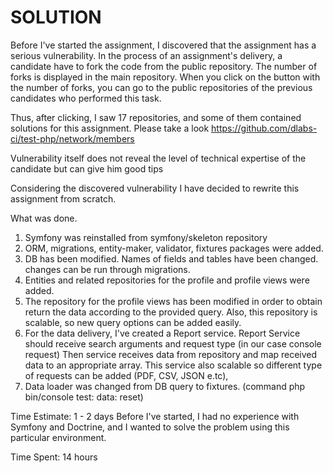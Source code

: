 SOLUTION
========
Before I've started the assignment, I discovered that the assignment has a serious vulnerability. In the process of an assignment's delivery, a candidate have to fork the code from the public repository.  The number of forks is displayed in the main repository. 
When you click on the button with the number of forks, you can go to the public repositories of the previous candidates who performed this task.

Thus, after clicking, I saw 17 repositories, and some of them contained solutions for this assignment. Please take a look
https://github.com/dlabs-ci/test-php/network/members

Vulnerability itself does not reveal the level of technical expertise of the candidate but can give him good tips

Considering the discovered vulnerability I have decided to rewrite this assignment from scratch.

What was done.
1. Symfony was reinstalled from  symfony/skeleton repository
2. ORM, migrations, entity-maker, validator, fixtures packages were added.
3. DB has been modified. Names of fields and tables have been changed. changes can be run through migrations.
4. Entities and related repositories for the profile and profile views were added.
5. The repository for the profile views has been modified in order to obtain return the data according to the provided query.  Also, this repository is scalable, so new query options can be added easily. 
6. For the data delivery, I've created a Report service.  Report Service should receive search arguments and request type (in our case console request)
Then service receives data from repository and map received data to an appropriate array. 
This service also scalable so different type of requests can be added (PDF, CSV, JSON e.tc),
7. Data loader was changed from DB query to fixtures. (command php bin/console test: data: reset)

Time Estimate:
1 - 2 days
Before I've started, I had no experience with Symfony and Doctrine, and I wanted to solve the problem using this particular environment. 

Time Spent: 
14 hours
